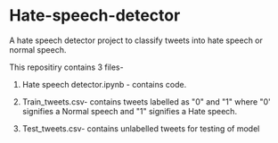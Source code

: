 # Hate-speech-detector
A hate speech detector project to classify tweets into hate speech or normal speech.
 
This repositiry contains 3 files-

1. Hate speech detector.ipynb - contains code.

2. Train_tweets.csv- contains tweets labelled as "0" and "1" where "0' signifies a Normal speech and "1" signifies a Hate speech.

3. Test_tweets.csv- contains unlabelled tweets for testing of model
